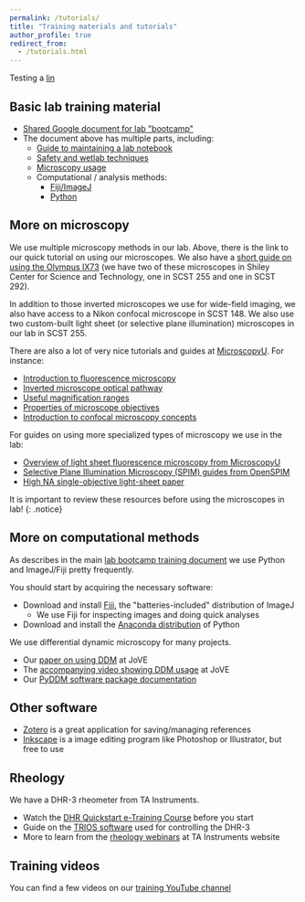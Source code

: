 ```yaml
---
permalink: /tutorials/
title: "Training materials and tutorials"
author_profile: true
redirect_from: 
  - /tutorials.html
---
```


Testing a [lin](/ddm_tutorial/)

## Basic lab training material

* [Shared Google document for lab "bootcamp"](https://docs.google.com/document/d/1haCNZab_J01oH4hBomGoWEQcc_T93lHMyB_K7xG6ueY/edit?usp=drive_link)
* The document above has multiple parts, including:
  * [Guide to maintaining a lab notebook](https://docs.google.com/document/d/1haCNZab_J01oH4hBomGoWEQcc_T93lHMyB_K7xG6ueY/edit#bookmark=id.7mlsra7bqz9c)
  * [Safety and wetlab techniques](https://docs.google.com/document/d/1haCNZab_J01oH4hBomGoWEQcc_T93lHMyB_K7xG6ueY/edit#bookmark=id.5koh0s8782vb)
  * [Microscopy usage](https://docs.google.com/document/d/1haCNZab_J01oH4hBomGoWEQcc_T93lHMyB_K7xG6ueY/edit#bookmark=id.dom419m0dx0x)
  * Computational / analysis methods:
    * [Fiji/ImageJ](https://docs.google.com/document/d/1haCNZab_J01oH4hBomGoWEQcc_T93lHMyB_K7xG6ueY/edit#bookmark=id.egt32x525jtk)
	* [Python](https://docs.google.com/document/d/1haCNZab_J01oH4hBomGoWEQcc_T93lHMyB_K7xG6ueY/edit#bookmark=id.yhh0nh6tn1f5)


## More on microscopy

We use multiple microscopy methods in our lab. Above, there is the link to our quick tutorial on using our microscopes. 
We also have a [short guide on using the Olympus IX73](https://docs.google.com/document/d/1Xycds79wexd_7W35GkwlVKRmiCgKKPw_29IXOKs-Bf8/edit?usp=sharing)
(we have two of these microscopes in Shiley Center for Science and Technology, one in SCST 255 and one in SCST 292).

In addition to those inverted microscopes we use for wide-field imaging, we also have access to a Nikon confocal microscope 
in SCST 148. We also use two custom-built light sheet (or selective plane illumination) microscopes in our lab in SCST 255. 

There are also a lot of very nice tutorials and guides at [MicroscopyU](https://www.microscopyu.com/). For instance:
* [Introduction to fluorescence microscopy](https://www.microscopyu.com/techniques/fluorescence/introduction-to-fluorescence-microscopy)
* [Inverted microscope optical pathway](https://www.microscopyu.com/tutorials/tepaths)
* [Useful magnification ranges](https://www.microscopyu.com/microscopy-basics/useful-magnification-range)
* [Properties of microscope objectives](https://www.microscopyu.com/microscopy-basics/properties-of-microscope-objectives)
* [Introduction to confocal microscopy concepts](https://www.microscopyu.com/techniques/confocal/introductory-confocal-concepts)

For guides on using more specialized types of microscopy we use in the lab:
* [Overview of light sheet fluorescence microscopy from MicroscopyU](https://www.microscopyu.com/techniques/light-sheet/light-sheet-fluorescence-microscopy)
* [Selective Plane Illumination Microscopy (SPIM) guides from OpenSPIM](https://openspim.org/)
* [High NA single-objective light-sheet paper](https://andrewgyork.github.io/high_na_single_objective_lightsheet/index.html)

It is important to review these resources before using the microscopes in lab!
{: .notice}


## More on computational methods

As describes in the main [lab bootcamp training document](https://docs.google.com/document/d/1haCNZab_J01oH4hBomGoWEQcc_T93lHMyB_K7xG6ueY/edit?usp=drive_link) 
we use Python and ImageJ/Fiji pretty frequently. 

You should start by acquiring the necessary software:
* Download and install [Fiji](https://imagej.net/software/fiji/), the "batteries-included" distribution of ImageJ
  * We use Fiji for inspecting images and doing quick analyses
* Download and install the [Anaconda distribution](https://www.anaconda.com/download) of Python

We use differential dynamic microscopy for many projects. 
* Our [paper on using DDM](https://www.jove.com/t/63931/quantifying-cytoskeleton-dynamics-using-differential-dynamic) at JoVE 
* The [accompanying video showing DDM usage](https://www.jove.com/v/63931/quantifying-cytoskeleton-dynamics-using-differential-dynamic) at JoVE 
* Our [PyDDM software package documentation](https://rmcgorty.github.io/PyDDM/build/html/index)


## Other software

* [Zotero](https://www.zotero.org/) is a great application for saving/managing references
* [Inkscape](https://inkscape.org/) is a image editing program like Photoshop or Illustrator, but free to use


## Rheology

We have a DHR-3 rheometer from TA Instruments. 

* Watch the [DHR Quickstart e-Training Course](https://www.tainstruments.com/discovery-hybrid-rheometer-quick-start-e-training-course/) before you start 
* Guide on the [TRIOS software](https://www.tainstruments.com/trios-quickstart-guide-basic-data-analysis-applications-in-rheology/) used for controlling the DHR-3
* More to learn from the [rheology webinars](https://www.tainstruments.com/support/webinars/?term=6608) at TA Instruments website


## Training videos

You can find a few videos on our [training YouTube channel](https://www.youtube.com/@Robertson-AndersonLab/videos)